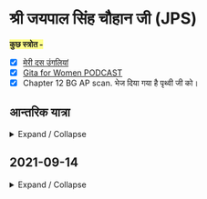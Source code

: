 # श्री जयपाल सिंह चौहान जी (JPS)

<span style='background-color:#ffff8b;'>**कुछ स्त्रोत -**</span>

 - [x] [मेरी दस उंगलियां](https://www.arvindguptatoys.com/arvindgupta/tenlittlefingers-h.pdf) 
- [x] [Gita for Women PODCAST](https://podcasts.apple.com/in/podcast/gita-for-women/id1571089132)
 - [x] Chapter 12 BG AP scan. भेज दिया गया है पृथ्वी जी को। 
 
## आन्तरिक यात्रा
<details markdown='1'><summary>Expand / Collapse</summary>

1. पांच पल्लव
2.  शिवलिंग, अभिषेक करवाएंगे, दूध चढ़ेगा
 3. जाति/धर्म की कोई बात नही। 
 4. गौ रक्षा, गौ शाला। सम्पर्क  होंगे। 
 5.  गिरनार, सोमनाथ मंदिर, ऋषि मुनियों की भूमि। द्वारिका वन। द्वारिकाधीश। 
 6. शहरों से दूर ग्रामीण क्षेत्रों से यात्रा। 
 7. लोक संग्रह: विधवा, अनाथ को भोजन। 
 8. कन्याओं को भोजन
 9. वृक्षारोपण

<span style='background-color:#ffff8b;'>**अन्य बिंदु**</span>

- जयपुर, राकेश सकलानी जी

- [x] रास्ता बनाना होगा।

- **दूसरे से कुछ कह नहीं सकते हैं, केवल दूसरे के लिए प्रार्थना कर सकते हैं और अपने अंदर झांक सकते हैं।** 

- **संकल्प को पकड़ेंगे वो भी बंधन है।** 

- **व्यक्तिगत: हमे कुछ नही चाहिए।** 

- दिन के समय: कन्याओं को भोजन। 
    - सुबह, शाम: चलना। एक जगह अधिक नहीं रुकना। 

- रेगिस्तान भी आयेगा। 

- गर्मी के मौसम में शुरू करना होगा। 

- चलने का काम सुबह सुबह करना चाहिए। ब्रह्म मुहूर्त। 

- ब्रजभूमि, वृंदावन

- हिसाब। **एक साल का समय** अच्छा है। अपने पास समय खूब रहेगा। 

- लोग अपने आप जुड़ते रहेंगे। 

- स्थानीय लोग भी जानते हैं। वो सहायता करते हैं। 

- अगले साल मई के महीने से हो सकता है। 

- एक महीना उत्तराखंड के लिए। ऋषिकेश से बद्रीनाथ। 

- ठंड राजस्थान में मिलेगी। 

- पैदल चलने वाले को ठंड नहीं लगती। 
</details>

## 2021-09-14 
<details markdown='1'><summary>Expand / Collapse</summary>

### Planning 

* Inputs by JPS 

1. Narsingh Mehta Mount Abu 
 2. Girnar Sidh log 
 3. Routing through tribal areas, not cities 
 4. Tree plantation
 5. Some soil from here. Soil in bugyals too good. Symbolic. Bugyals are being lost. 
 6. Many short routes in hills to reach places. 
 7. About 300 km from Rishikesh to Badrinath.
 8. बद्रीनाथ में पेड़ लगें। पानी है। लेकिन बीज हो। मिट्टी हो। 
 9. <span style='background-color:#ffff8b;'>**TRAVELLING EXPERIENCES**</span> - Bhimal for washing hair traditionally by village ladies. 
10. Travelling experience through hills, an old lady who made food, an old man who was Ram devotee taking medicine etc, also stories from Bombay, people and temples about different saints. 
11. Bernigaad, two kids, Lakhamandal view. Girls'hostel. Many statues in Lakhamandal. Virat Khoi in Lakhamandal. Big Shivlinga in Lakhamandal. 
12. Mohan Sharma ji's mother conversation. Big festival. All women decorate. Drums. Temple priest. 
13. Has not gone to Hanol. 
14. People dance in civilized manner. They're way too ahead. Durga Ashtami. Dances till late night. Food prepared for JPS. 
15. Jaanki chatti. Hanuman chatti. Lots of chattis. Reached Yamunotri. Swing. Some guy from MP or Rajasthan got some statue. 
16. Bhandara by guy who got statue. 
17. Some Bhattacharya ji from West Bengal. 
18. Hot spring. 
19. Didn't eat whole day. Other people dancing in uncivilized manner. 
20. Someone took home. Milk. Food. Daal Bhaat. Had to call home on landline. PCO. Called Sunderlal Bahuguna ji. 
21. Dugadda named villages in Garhwal and Kumaon both. 
22. Pine forest. Night experience. People met and disappeared. 
23. Had to come to Tehri to meet Bahuguna ji. 
24. Kaddukhaal. Actual activist being Treeman Vishveshwardatt Saklani ji. 
25. JPS was welcomed everywhere. 
26. Feeling of bears in a place but didn't see. 
27. Sometimes ate Buransh. But it heated the body in excess. 
28. Treeman's nephew Kishori Lal ji
29. Belgium Ashram Chhamrauli
30. Majgaon
31. Sanskrit School Joshimath, some place in Dehradun too he is making. He will give his phone number. 
32. He is good speaker. 
33. Devsaali ji. Could be friend of Atul ji. He had school. Perhaps retired. His inlaws in JPS village. 
34. Ujjain priest. 

* Inputs by Us

 1. Seeds thrown where they can grow in water-areas. Old thought. Birds pollinate. Saplings cannot be taken. Even 1000 seeds can be taken but same number of saplings cannot be taken. 
 2. Right place for seeds. 
 3. **वृक्षमानव: यदि सारा चना समाप्त हो जाए और केवल एक चना बचे, तो वह एक चना सबको खाना खिला देगा।** 
 4. बीज -> अनुकूल वातावरण -> चिन्हित करके 
5. **जहां वृक्ष लगता है वो मिट्टी को अपने आप रोकता है।** 
6. Baanjh ka beej, FRI Dehradun
7. वृक्ष मानव के ऊपर केस हो गया था। जंगल में काम करते समय। अब कोई जाए कुछ कम करे। फिर लोगों को लगता है कौन आ गया, कहां से आ गया। यह सब व्यावहारिक समस्याएं हैं।
8. बीज वाले मामले में अब इन सब से बचते हैं। इस कार्य की क्षमता अधिक है। 
9. बहुत लोग रेल से बीज फेंकते हैं। कोई पपीते का इसका उसका फेफेंगे। कई पेड़ निकल आते हैं। 
10.  गाड़ी में जाने का कार्य। पुराना विचार। वह भी छोड़ें तो पैदल भी हो सकता है। 
11. **बीज उठाओ, कहां के लिए कौनसे बीज, उनको संभालना रखना इत्यादि। यह भी काम है। प्रबन्धन है। सही जगह जाकर मंत्र बोलना है और मंत्र को विसर्जित करदेना है।** 
12. पुजार गांव वाली बात हो जायेगी। हमारे गांव में पेड़ लगा दिए। (मसूरी में पेड़ लगाने वाली बात ताकि बर्फ नीचे तक आए।) 
13. यात्रा के माध्यम से एक विचार चले, संस्कार जगे। यही है बस। 
14. धन सिंह राणा रैणी में
15. नीति अलग है, माणा अलग है। वहां भालू होते हैं। अतुल सती के साथ जाना हुआ था। सुरई खोटा भी गए थे। वहां पोस्ट ऑफिस भी सड़क पर है। मलारी भी गए थे। खाली रास्ता है। बाद में मालूम चला था की भालू आता है। कोई आदमी नही आता। कोई नही आता। अतुल जी के साथ गए थे। दिन दिन में चले थे। भालू का बाद में पता चला था। 
16. सब कुछ आत्म सन्तोष के लिए है। ज्यादा लोगों से जुड़ेंगे तो लोग यही पूछेंगे कौन सी संस्था से हैं, कौन से NGO से हैं। इसलिए अपने हाथ से अपने आत्म सन्तोष के लिए जितना हो जाए उतना बहुत है। 
17. बहुत लोग कौतूहल वश या पर्यटन के लिए चलेंगे (यात्रा में)। जैसी जिसकी भावना। कोई समस्या नहीं है। 
18. Helang to Joshimath shortcut? A shortcut used by JPS. 
19. TA battalion: Territorial Army
20. "बद्रीनाथ में पेड़ लगें। पानी है। लेकिन बीज हो। मिट्टी हो।" यह कार्य तभी हो सकता है जब यह जन भावना से प्रेरित हो। 
21. People visiting Badrinath are a lot. If people bring handfuls also then it'll be a lot. 
22. संतोषी माता का शास्त्रों में कहीं उल्लेख नहीं है। चल चित्र आई तो तबसे यह प्रचलित हुआ। 
23. Kundan Singh Panwar ji in Nainbaag. Progressive farmer. Made gaumutra tanks.
24. People may join or not. God knows better. We do for our own self purification only. 
25. We should keep **own intention pure**. That's all. 
26. **Plan put on web. People can see.** 
27. Remember more friends. So that those friends can be shared that plan. 
28. **Whatsapp Group** can be made. Bombay friends. All contacts to be given to Prithvi (son). A separate group of yatra can be made. 
29. Prithvi can send us contacts. Then gradually plan will consolidate over next 2-3 months. 
30. Ujjain will not come in way. It's very far from journey route. 
31. Whatsapp group people will also give suggestions. They will give advice and other places. 

### Places 

Tentative Route:

Dwarika

Mount Abu

Ranakpur

Pushkar

Vrindavan

Shukratal

Haridwar

Rishikesh

Devprayag

Srinagar

Rudraprayag

Karnaprayag

Nandaprayag

Pipalkoti

Joshimath

Vishnuprayag

Govindghat

Hanuman Chatti

Badrinath

</details>

